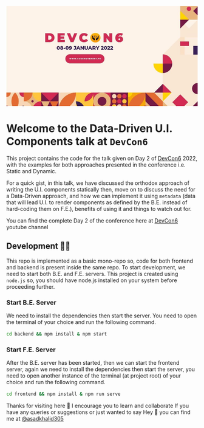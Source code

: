 [![Screenshot of the Website](static/devcon6.jpeg)](https://www.linkedin.com/posts/code-movement-pakistan_javascript-technology-data-activity-6883406697751207936-noUR)

# Welcome to the Data-Driven U.I. Components talk at `DevCon6`

This project contains the code for the talk given on Day 2 of [DevCon6](https://www.linkedin.com/posts/code-movement-pakistan_javascript-technology-data-activity-6883406697751207936-noUR) 2022, with the examples for both approaches presented in the conference i.e. Static and Dynamic.

For a quick gist, in this talk, we have discussed the orthodox approach of writing the U.I. components statically then, move on to discuss the need for a Data-Driven approach, and how we can implement it using `metadata` (data that will lead U.I. to render components as defined by the B.E. instead of hard-coding them on F.E.), benefits of using it and things to watch out for.

You can find the complete Day 2 of the conference here at [DevCon6](https://www.youtube.com/watch?v=UaS3I38XK2U) youtube channel

## Development 👨‍💻

This repo is implemented as a basic mono-repo so, code for both frontend and backend is present inside the same repo. To start development, we need to start both B.E. and F.E. servers.
This project is created using `node.js` so, you should have node.js installed on your system before proceeding further.

### Start B.E. Server

We need to install the dependencies then start the server. You need to open the terminal of your choice and run the following command.

```sh
cd backend && npm install & npm start
```

### Start F.E. Server

After the B.E. server has been started, then we can start the frontend server, again we need to install the dependencies then start the server, you need to open another instance of the terminal (at project root) of your choice and run the following command.

```sh
cd frontend && npm install & npm run serve
```

Thanks for visiting here 🙏
I encourage you to learn and collaborate
If you have any queries or suggestions or just wanted to say Hey 👋 you can find me at [@asadkhalid305](https://www.linkedin.com/in/asadkhalid305/)
